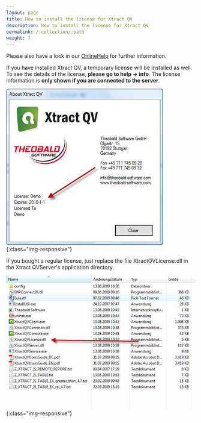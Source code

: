 ```yaml
---
layout: page
title: How to install the license for Xtract QV
description: How to install the license for Xtract QV
permalink: /:collection/:path
weight: 7
---
```


Please also have a look in our [OnlineHelp](https://help.theobald-software.com/en/) for further information.

If you have installed Xtract QV, a temporary license will be installed as well. To see the details of the license, **please go to help -> info**. 
The license information is **only shown if you are connected to the server**.

![XractQVLicenseDir](/img/contents/XractQVLicenseDir.png){:class="img-responsive"}

If you bought a regular license, just replace the file XtractQVLicense.dll in the Xtract QVServer's application directory.

![XractQVLicenseDir02](/img/contents/XractQVLicenseDir02.png){:class="img-responsive"}